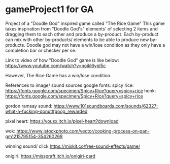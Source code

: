 # gameProject1 for GA

Project of a "Doodle God" inspired game called "The Rice Game"
This game takes inspiration from "Doodle God's" elements' of selecting 2 items and dragging them to each other and produce a by-product.
Each by-product can mix with other by-products/ elements to be able to produce new by-products.
Doodle god may not have a win/lose condition as they only have a completion bar or checker per se.

Link to video of how "Doodle God" game is like below:
https://www.youtube.com/watch?v=noikl6ypI5c

However, The Rice Game has a win/lose condition.

References to image/ sound sources
google fonts:
spicy rice:
https://fonts.google.com/specimen/Spicy+Rice?query=spicy+rice
honk:
https://fonts.google.com/specimen/Spicy+Rice?query=spicy+rice

gordon ramsay sound:
https://www.101soundboards.com/sounds/62327-what-a-fucking-donut#goog_rewarded

pixel heart:
https://yousx.itch.io/pixel-heart?download

wok:
https://www.istockphoto.com/vector/cooking-process-on-pan-gm1215795154-354260268

winning sound/ click
https://mixkit.co/free-sound-effects/game/

onigiri:
https://misspraft.itch.io/onigiri-card
